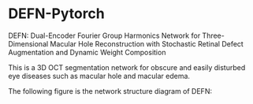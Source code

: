 # DEFN-Pytorch
DEFN: Dual-Encoder Fourier Group Harmonics Network for Three-Dimensional Macular Hole Reconstruction with Stochastic Retinal Defect Augmentation and Dynamic Weight Composition 

This is a 3D OCT segmentation network for obscure and easily disturbed eye diseases such as macular hole and macular edema.

The following figure is the network structure diagram of DEFN:
